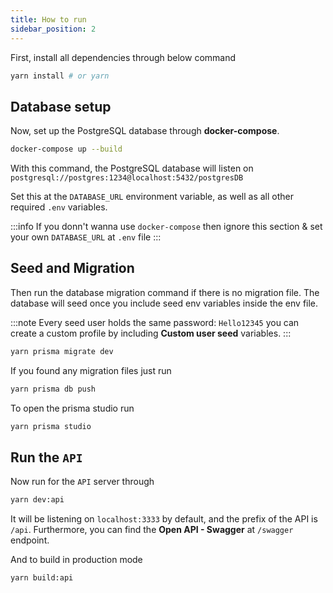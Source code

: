 ```yaml
---
title: How to run
sidebar_position: 2
---
```


First, install all dependencies through below command

```bash
yarn install # or yarn
```

## Database setup

Now, set up the PostgreSQL database through **docker-compose**.

```bash
docker-compose up --build
```

With this command, the PostgreSQL database will listen on `postgresql://postgres:1234@localhost:5432/postgresDB`

Set this at the `DATABASE_URL` environment variable, as well as all other required `.env` variables.

:::info
If you donn't wanna use `docker-compose` then ignore this section & set your own `DATABASE_URL` at `.env` file
:::

## Seed and Migration

Then run the database migration command if there is no migration file. The database will seed once you include seed env variables inside the env file.

:::note
Every seed user holds the same password: `Hello12345` you can create a custom profile by including **Custom user seed** variables.
:::

```bash
yarn prisma migrate dev
```

If you found any migration files just run

```bash
yarn prisma db push
```

To open the prisma studio run

```bash
yarn prisma studio
```

## Run the `API`

Now run for the `API` server through

```bash
yarn dev:api
```

It will be listening on `localhost:3333` by default, and the prefix of the API is `/api`. Furthermore, you can find the **Open API - Swagger** at `/swagger` endpoint.

And to build in production mode

```bash
yarn build:api
```
